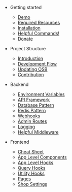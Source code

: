 - Getting started
  - [Demo](./getting-started/demo.md)
  - [Required Resources](./getting-started/required-resources.md)
  - [Installation](./getting-started/installation.md)
  - [Helpful Commands!](./getting-started/helpful-commands.md)
  - [Donate](./getting-started/donate.md)

- Project Structure
  - [Introduction](./project-structure/introduction.md)
  - [Development Flow](./project-structure/development-flow.md)
  - [Updating OSB](./project-structure/updating-osb.md)
  - [Contribution](./project-structure/contribution.md)

- Backend
  - [Environment Variables](./backend/env.md)
  - [API Framework](./backend/api-framework.md)
  - [Database Pattern](./backend/database-pattern.md)
  - [Redis Pattern](./backend/redis.md)
  - [Webhooks](./backend/webhooks.md)
  - [Admin Routes](./backend/admin.md)
  - [Logging](./backend/logging.md)
  - [Helpful Middleware](./backend/middleware.md)

- Frontend
  - [Cheat Sheet](./frontend/cheat-sheet.md)
  - [App Level Components](./frontend/app-level-components.md)
  - [App Level Hooks](./frontend/app-level-hooks.md)
  - [Query Hooks](./frontend/query-hooks.md)
  - [Utility Hooks](./frontend/utility-hooks.md)
  - [Pages](./frontend/pages.md)
  - [Shop Settings](./frontend/shop-settings.md)